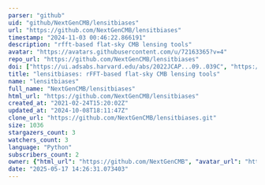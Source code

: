 ```yaml
---
parser: "github"
uid: "github/NextGenCMB/lensitbiases"
url: "https://github.com/NextGenCMB/lensitbiases"
timestamp: "2024-11-03 00:46:22.866191"
description: "rfft-based flat-sky CMB lensing tools"
avatar: "https://avatars.githubusercontent.com/u/72163365?v=4"
repo_url: "https://github.com/NextGenCMB/lensitbiases"
doi: ["https://ui.adsabs.harvard.edu/abs/2022JCAP...09..039C", "https://ui.adsabs.harvard.edu/abs/2024ascl.soft10010C/abstract"]
title: "lensitbiases: rFFT-based flat-sky CMB lensing tools"
name: "lensitbiases"
full_name: "NextGenCMB/lensitbiases"
html_url: "https://github.com/NextGenCMB/lensitbiases"
created_at: "2021-02-24T15:20:02Z"
updated_at: "2024-10-08T18:11:47Z"
clone_url: "https://github.com/NextGenCMB/lensitbiases.git"
size: 1036
stargazers_count: 3
watchers_count: 3
language: "Python"
subscribers_count: 2
owner: {"html_url": "https://github.com/NextGenCMB", "avatar_url": "https://avatars.githubusercontent.com/u/72163365?v=4", "login": "NextGenCMB", "type": "Organization"}
date: "2025-05-17 14:26:31.073403"
---
```

